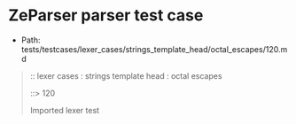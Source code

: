 # ZeParser parser test case

- Path: tests/testcases/lexer_cases/strings_template_head/octal_escapes/120.md

> :: lexer cases : strings template head : octal escapes
>
> ::> 120
>
> Imported lexer test
>
> <template head> ZeroToThreeOctalDigit OctalDigit OctalDigit (eol/eof)

## FAIL

## Input

`````js
`\126
`````

## Output

_Note: the whole output block is auto-generated. Manual changes will be overwritten!_

Below follow outputs in four parsing modes: sloppy mode, strict mode script goal, module goal, web compat mode (always sloppy).

Note that the output parts are auto-generated by the test runner to reflect actual result.

### Sloppy mode

Parsed with script goal and as if the code did not start with strict mode header.

`````
throws: Tokenizer error!
    Illegal legacy octal escape in template, where octal escapes are never allowed

`\126
^------- error
`````

### Strict mode

Parsed with script goal but as if it was starting with `"use strict"` at the top.

_Output same as sloppy mode._

### Module goal

Parsed with the module goal.

_Output same as sloppy mode._

### Web compat mode

Parsed in sloppy script mode but with the web compat flag enabled.

_Output same as sloppy mode._
